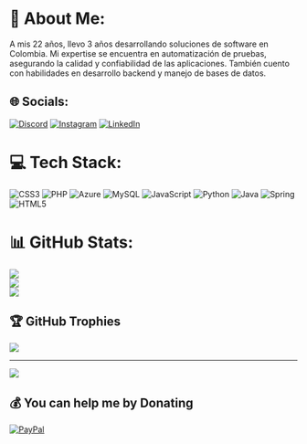 # 💫 About Me:
A mis 22 años, llevo 3 años desarrollando soluciones de software en Colombia. Mi expertise se encuentra en automatización de pruebas, asegurando la calidad y confiabilidad de las aplicaciones. También cuento con habilidades en desarrollo backend y manejo de bases de datos.


## 🌐 Socials:
[![Discord](https://img.shields.io/badge/Discord-%237289DA.svg?logo=discord&logoColor=white)](https://discord.gg/https://discord.gg/3Cyss7m7) [![Instagram](https://img.shields.io/badge/Instagram-%23E4405F.svg?logo=Instagram&logoColor=white)](https://instagram.com/https://www.instagram.com/jeffer.stive/) [![LinkedIn](https://img.shields.io/badge/LinkedIn-%230077B5.svg?logo=linkedin&logoColor=white)](https://linkedin.com/in/linkedin.com/in/jefferson-cardenas-3a097b1a2) 

# 💻 Tech Stack:
![CSS3](https://img.shields.io/badge/css3-%231572B6.svg?style=for-the-badge&logo=css3&logoColor=white) ![PHP](https://img.shields.io/badge/php-%23777BB4.svg?style=for-the-badge&logo=php&logoColor=white) ![Azure](https://img.shields.io/badge/azure-%230072C6.svg?style=for-the-badge&logo=microsoftazure&logoColor=white) ![MySQL](https://img.shields.io/badge/mysql-4479A1.svg?style=for-the-badge&logo=mysql&logoColor=white) ![JavaScript](https://img.shields.io/badge/javascript-%23323330.svg?style=for-the-badge&logo=javascript&logoColor=%23F7DF1E) ![Python](https://img.shields.io/badge/python-3670A0?style=for-the-badge&logo=python&logoColor=ffdd54) ![Java](https://img.shields.io/badge/java-%23ED8B00.svg?style=for-the-badge&logo=openjdk&logoColor=white) ![Spring](https://img.shields.io/badge/spring-%236DB33F.svg?style=for-the-badge&logo=spring&logoColor=white) ![HTML5](https://img.shields.io/badge/html5-%23E34F26.svg?style=for-the-badge&logo=html5&logoColor=white)
# 📊 GitHub Stats:
![](https://github-readme-stats.vercel.app/api?username=JefferCardenas&theme=codeSTACKr&hide_border=false&include_all_commits=true&count_private=true)<br/>
![](https://github-readme-streak-stats.herokuapp.com/?user=JefferCardenas&theme=codeSTACKr&hide_border=false)<br/>
![](https://github-readme-stats.vercel.app/api/top-langs/?username=JefferCardenas&theme=codeSTACKr&hide_border=false&include_all_commits=true&count_private=true&layout=compact)

## 🏆 GitHub Trophies
![](https://github-profile-trophy.vercel.app/?username=JefferCardenas&theme=radical&no-frame=false&no-bg=false&margin-w=4)

---
[![](https://visitcount.itsvg.in/api?id=JefferCardenas&icon=8&color=0)](https://visitcount.itsvg.in)

  ## 💰 You can help me by Donating
  [![PayPal](https://img.shields.io/badge/PayPal-00457C?style=for-the-badge&logo=paypal&logoColor=white)](https://paypal.me/https://paypal.me/pipocode) 

  
<!-- Proudly created with GPRM ( https://gprm.itsvg.in ) -->
